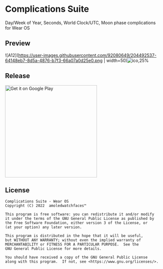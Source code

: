 # Complications Suite

Day/Week of Year, Seconds, World Clock/UTC, Moon phase complications for Wear OS

## Preview

![A12](https://user-images.githubusercontent.com/92080649/204492537-64148eb7-8d5a-4876-b7f3-66a07a0d25e0.png | width=50)![ico,25%](https://user-images.githubusercontent.com/92080649/204493263-49ba4a52-9946-468d-9ce9-5f14497bdf8e.png)

## Release

<a href='https://play.google.com/store/apps/details?id=com.weartools.weekdayutccomp'><img alt='Get it on Google Play' src='https://play.google.com/intl/en_us/badges/images/generic/en_badge_web_generic.png' width=300/></a>


## License

    Complications Suite - Wear OS
    Copyright (C) 2022  amoledwatchfaces™

    This program is free software: you can redistribute it and/or modify
    it under the terms of the GNU General Public License as published by
    the Free Software Foundation, either version 3 of the License, or
    (at your option) any later version.

    This program is distributed in the hope that it will be useful,
    but WITHOUT ANY WARRANTY; without even the implied warranty of
    MERCHANTABILITY or FITNESS FOR A PARTICULAR PURPOSE.  See the
    GNU General Public License for more details.

    You should have received a copy of the GNU General Public License
    along with this program.  If not, see <https://www.gnu.org/licenses/>.
